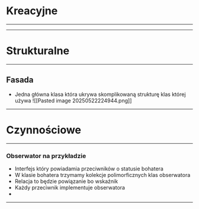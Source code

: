 # Kreacyjne
---




---

# Strukturalne
---

## Fasada
- Jedna główna klasa która ukrywa skomplikowaną strukturę klas której używa
![[Pasted image 20250522224944.png]]

---
# Czynnościowe
---

### Obserwator na przykładzie
- Interfejs który powiadamia przeciwników o statusie bohatera
- W klasie bohatera trzymamy kolekcje polimorficznych klas obserwatora
- Relacja to będzie powiązanie bo wskaźnik
- Każdy przeciwnik implementuje obserwatora
- 



---
